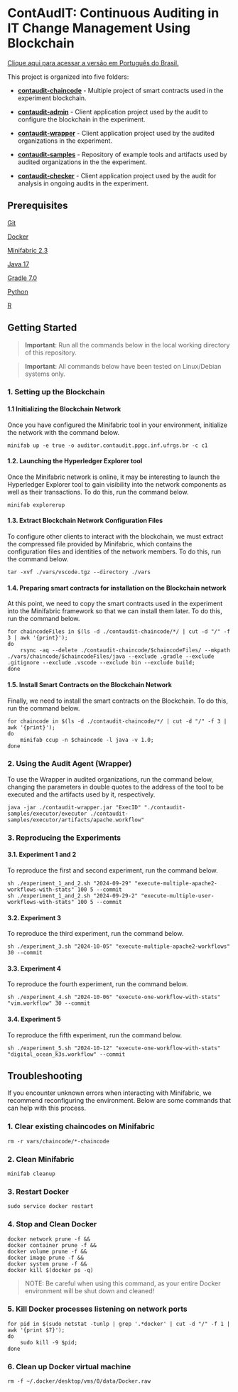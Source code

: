 # ContAudIT: Continuous Auditing in IT Change Management Using Blockchain

[Clique aqui para acessar a versão em Português do Brasil.](README_PT_BR.md)

This project is organized into five folders:

- [**contaudit-chaincode**](contaudit-chaincode/) - Multiple project of smart contracts used in the experiment blockchain.

- [**contaudit-admin**](contaudit-admin/) - Client application project used by the audit to configure the blockchain in the experiment.

- [**contaudit-wrapper**](contaudit-wrapper/) - Client application project used by the audited organizations in the experiment.

- [**contaudit-samples**](contaudit-samples/) - Repository of example tools and artifacts used by audited organizations in the the experiment.

- [**contaudit-checker**](contaudit-checker/) - Client application project used by the audit for analysis in ongoing audits in the experiment.

## Prerequisites

[Git](https://git-scm.com)

[Docker](https://www.docker.com)

[Minifabric 2.3](https://github.com/hyperledger-labs/minifabric)

[Java 17](https://www.oracle.com/java/technologies/downloads/#java17)

[Gradle 7.0](https://gradle.org/next-steps/?version=7.0&format=bin)

[Python](https://www.python.org)

[R](https://www.r-project.org)

## Getting Started

> **Important**: Run all the commands below in the local working directory of this repository.

> **Important**: All commands below have been tested on Linux/Debian systems only.

### 1. Setting up the Blockchain

#### 1.1 Initializing the Blockchain Network

Once you have configured the Minifabric tool in your environment, initialize the network with the command below.

```
minifab up -e true -o auditor.contaudit.ppgc.inf.ufrgs.br -c c1
```

#### 1.2. Launching the Hyperledger Explorer tool

Once the Minifabric network is online, it may be interesting to launch the Hyperledger Explorer tool to gain visibility into the network components as well as their transactions. To do this, run the command below.

```
minifab explorerup
```

#### 1.3. Extract Blockchain Network Configuration Files

To configure other clients to interact with the blockchain, we must extract the compressed file provided by Minifabric, which contains the configuration files and identities of the network members. To do this, run the command below.

```
tar -xvf ./vars/vscode.tgz --directory ./vars
```

#### 1.4. Preparing smart contracts for installation on the Blockchain network

At this point, we need to copy the smart contracts used in the experiment into the Minifabric framework so that we can install them later. To do this, run the command below.

```
for chaincodeFiles in $(ls -d ./contaudit-chaincode/*/ | cut -d "/" -f 3 | awk '{print}'); 
do 
    rsync -aq --delete ./contaudit-chaincode/$chaincodeFiles/ --mkpath ./vars/chaincode/$chaincodeFiles/java --exclude .gradle --exclude .gitignore --exclude .vscode --exclude bin --exclude build; 
done
```

#### 1.5. Install Smart Contracts on the Blockchain Network

Finally, we need to install the smart contracts on the Blockchain. To do this, run the command below.

```
for chaincode in $(ls -d ./contaudit-chaincode/*/ | cut -d "/" -f 3 | awk '{print}'); 
do 
    minifab ccup -n $chaincode -l java -v 1.0; 
done
```

### 2. Using the Audit Agent (Wrapper)

To use the Wrapper in audited organizations, run the command below, changing the parameters in double quotes to the address of the tool to be executed and the artifacts used by it, respectively.

```
java -jar ./contaudit-wrapper.jar "ExecID" "./contaudit-samples/executor/executor ./contaudit-samples/executor/artifacts/apache.workflow"
```

### 3. Reproducing the Experiments

#### 3.1. Experiment 1 and 2

To reproduce the first and second experiment, run the command below.

```
sh ./experiment_1_and_2.sh "2024-09-29" "execute-multiple-apache2-workflows-with-stats" 100 5 --commit
sh ./experiment_1_and_2.sh "2024-09-29-2" "execute-multiple-user-workflows-with-stats" 100 5 --commit
```

#### 3.2. Experiment 3

To reproduce the third experiment, run the command below.

```
sh ./experiment_3.sh "2024-10-05" "execute-multiple-apache2-workflows" 30 --commit
```

#### 3.3. Experiment 4

To reproduce the fourth experiment, run the command below.

```
sh ./experiment_4.sh "2024-10-06" "execute-one-workflow-with-stats" "vim.workflow" 30 --commit
```

#### 3.4. Experiment 5

To reproduce the fifth experiment, run the command below.

```
sh ./experiment_5.sh "2024-10-12" "execute-one-workflow-with-stats" "digital_ocean_k3s.workflow" --commit
```

## Troubleshooting

If you encounter unknown errors when interacting with Minifabric, we recommend reconfiguring the environment. Below are some commands that can help with this process.

### 1. Clear existing chaincodes on Minifabric

```
rm -r vars/chaincode/*-chaincode
```

### 2. Clean Minifabric

```
minifab cleanup
```

### 3. Restart Docker

```
sudo service docker restart
```

### 4. Stop and Clean Docker

```
docker network prune -f &&
docker container prune -f &&
docker volume prune -f &&
docker image prune -f &&
docker system prune -f &&
docker kill $(docker ps -q)
```

> NOTE: Be careful when using this command, as your entire Docker environment will be shut down and cleaned!

### 5. Kill Docker processes listening on network ports

```
for pid in $(sudo netstat -tunlp | grep '.*docker' | cut -d "/" -f 1 | awk '{print $7}');
do 
    sudo kill -9 $pid; 
done
```

### 6. Clean up Docker virtual machine

```
rm -f ~/.docker/desktop/vms/0/data/Docker.raw
```